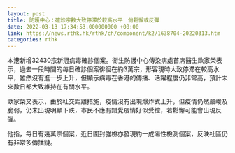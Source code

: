 ```yaml
---
layout: post
title: 防護中心：確診宗數大致停滯於較高水平　倘鬆懈或反彈
date: 2022-03-13 17:34:53.000000000 +08:00
link: https://news.rthk.hk/rthk/ch/component/k2/1638704-20220313.htm
categories: rthk
---
```


本港新增32430宗新冠病毒確診個案。衞生防護中心傳染病處首席醫生歐家榮表示，過去一段時間的每日確診個案徘徊在約3萬宗，形容現時大致停滯在較高水平，雖然沒有進一步上升，但顯示病毒在香港的傳播、活躍程度仍非常高，預計未來數日都大致維持在有關水平。

歐家榮又表示，由於社交距離措施，疫情沒有出現爆炸式上升，但疫情仍然嚴峻及脆弱，仍未出現明顯下跌，市民不應有錯覺疫情好似受控，若鬆懈可能會出現反彈。

他指，每日有幾萬宗個案，近日圍封強檢亦發現約一成陽性檢測個案，反映社區仍有非常多傳播鏈。
